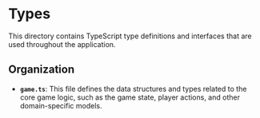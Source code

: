 # Types

This directory contains TypeScript type definitions and interfaces that are used throughout the application.

## Organization

- **`game.ts`**: This file defines the data structures and types related to the core game logic, such as the game state, player actions, and other domain-specific models.
